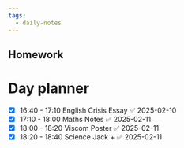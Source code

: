 ```yaml
---
tags:
  - daily-notes
---
```

## Homework

# Day planner

- [x] 16:40 - 17:10 English Crisis Essay ✅ 2025-02-10
- [x] 17:10 - 18:00 Maths Notes ✅ 2025-02-11
- [x] 18:00 - 18:20 Viscom Poster ✅ 2025-02-11
- [x] 18:20 - 18:40 Science Jack + ✅ 2025-02-11
